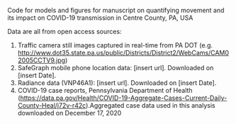 Code for models and figures for manuscript on quantifying movement and its impact on COVID-19 transmission in Centre County, PA, USA

Data are all from open access sources:
1. Traffic camera still images captured in real-time from PA DOT (e.g. http://www.dot35.state.pa.us/public/Districts/District2/WebCams/CAM02005CCTV9.jpg)
2. SafeGraph mobile phone location data: [insert url]. Downloaded on [insert Date].
3. Radiance data (VNP46A1): [insert url]. Downloaded on [insert Date]. 
4. COVID-19 case reports, Pennsylvania Department of Health (https://data.pa.gov/Health/COVID-19-Aggregate-Cases-Current-Daily-County-Heal/j72v-r42c).Aggregated case data used in this analysis downloaded on December 17, 2020
